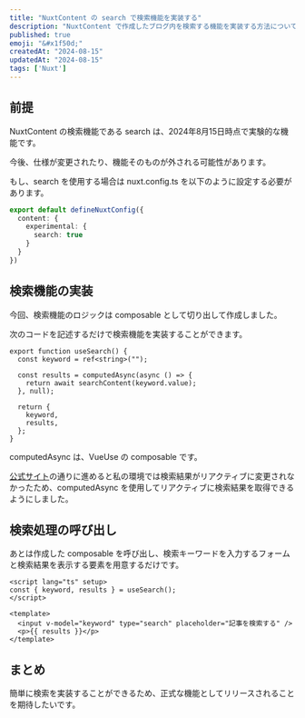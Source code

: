 ```yaml
---
title: "NuxtContent の search で検索機能を実装する"
description: "NuxtContent で作成したブログ内を検索する機能を実装する方法についてまとめる。"
published: true
emoji: "&#x1f50d;"
createdAt: "2024-08-15"
updatedAt: "2024-08-15"
tags: ['Nuxt']
---
```


## 前提

NuxtContent の検索機能である search は、2024年8月15日時点で実験的な機能です。

今後、仕様が変更されたり、機能そのものが外される可能性があります。

<!-- textlint-disable -->
もし、search を使用する場合は nuxt.config.ts を以下のように設定する必要があります。
<!-- textlint-enable -->

```typescript
export default defineNuxtConfig({
  content: {
    experimental: {
      search: true
    }
  }
})
```

## 検索機能の実装

今回、検索機能のロジックは composable として切り出して作成しました。

次のコードを記述するだけで検索機能を実装することができます。

```vue
export function useSearch() {
  const keyword = ref<string>("");

  const results = computedAsync(async () => {
    return await searchContent(keyword.value);
  }, null);

  return {
    keyword,
    results,
  };
}
```

computedAsync は、VueUse の composable です。

[公式サイト](https://content.nuxt.com/usage/search#search)の通りに進めると私の環境では検索結果がリアクティブに変更されなかったため、computedAsync を使用してリアクティブに検索結果を取得できるようにしました。

## 検索処理の呼び出し

あとは作成した composable を呼び出し、検索キーワードを入力するフォームと検索結果を表示する要素を用意するだけです。

```vue
<script lang="ts" setup>
const { keyword, results } = useSearch();
</script>

<template>
  <input v-model="keyword" type="search" placeholder="記事を検索する" />
  <p>{{ results }}</p>
</template>
```

## まとめ

簡単に検索を実装することができるため、正式な機能としてリリースされることを期待したいです。
